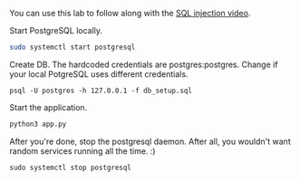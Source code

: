 You can use this lab to follow along with the [SQL injection video](https://www.youtube.com/watch?v=jufQk2Phfq4&t=82s).

Start PostgreSQL locally. 
```bash
sudo systemctl start postgresql
```
Create DB. The hardcoded credentials are postgres:postgres. Change if your local PotgreSQL uses different credentials.
```
psql -U postgres -h 127.0.0.1 -f db_setup.sql
```
Start the application.
```bash
python3 app.py
```
After you're done, stop the postgresql daemon. After all, you wouldn't want random services running all the time. :)
```
sudo systemctl stop postgresql
```
